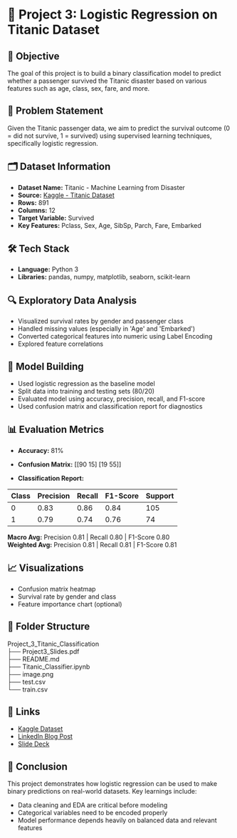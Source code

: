 # 🚢 Project 3: Logistic Regression on Titanic Dataset

## 📌 Objective
The goal of this project is to build a binary classification model to predict whether a passenger survived the Titanic disaster based on various features such as age, class, sex, fare, and more.

## 🧠 Problem Statement
Given the Titanic passenger data, we aim to predict the survival outcome (0 = did not survive, 1 = survived) using supervised learning techniques, specifically logistic regression.

## 🗂️ Dataset Information
- **Dataset Name:** Titanic - Machine Learning from Disaster
- **Source:** [Kaggle - Titanic Dataset](https://www.kaggle.com/competitions/titanic/data)
- **Rows:** 891  
- **Columns:** 12  
- **Target Variable:** Survived  
- **Key Features:** Pclass, Sex, Age, SibSp, Parch, Fare, Embarked

## 🛠️ Tech Stack
- **Language:** Python 3
- **Libraries:** pandas, numpy, matplotlib, seaborn, scikit-learn

## 🔍 Exploratory Data Analysis
- Visualized survival rates by gender and passenger class
- Handled missing values (especially in 'Age' and 'Embarked')
- Converted categorical features into numeric using Label Encoding
- Explored feature correlations

## 🧪 Model Building
- Used logistic regression as the baseline model
- Split data into training and testing sets (80/20)
- Evaluated model using accuracy, precision, recall, and F1-score
- Used confusion matrix and classification report for diagnostics

## 📊 Evaluation Metrics
- **Accuracy:** 81%
- **Confusion Matrix:** [[90 15] [19 55]]


- **Classification Report:**

| Class | Precision | Recall | F1-Score | Support |
|-------|-----------|--------|----------|---------|
| 0     | 0.83      | 0.86   | 0.84     | 105     |
| 1     | 0.79      | 0.74   | 0.76     | 74      |

**Macro Avg:**     Precision 0.81 | Recall 0.80 | F1-Score 0.80  
**Weighted Avg:**  Precision 0.81 | Recall 0.81 | F1-Score 0.81



## 📈 Visualizations
- Confusion matrix heatmap  
- Survival rate by gender and class  
- Feature importance chart (optional)  

## 📁 Folder Structure

Project_3_Titanic_Classification  
├── Project3_Slides.pdf  
├── README.md  
├── Titanic_Classifier.ipynb  
├── image.png  
├── test.csv  
└── train.csv  


## 📎 Links
- [Kaggle Dataset](https://www.kaggle.com/competitions/titanic)
- [LinkedIn Blog Post](https://www.linkedin.com/posts/ridhwan-s_internship-logisticregression-machinelearning-activity-7314919885023690753-YilI?utm_source=share&utm_medium=member_desktop&rcm=ACoAADgcWwYBA84L3SH9WeTjVFF7wNrT2eTPdTw)
- [Slide Deck](https://www.linkedin.com/posts/ridhwan-s_titanic-survival-prediction-using-logistic-activity-7314905809400778752-yy9g?utm_source=share&utm_medium=member_desktop&rcm=ACoAADgcWwYBA84L3SH9WeTjVFF7wNrT2eTPdTw)

## 📌 Conclusion
This project demonstrates how logistic regression can be used to make binary predictions on real-world datasets. Key learnings include:
- Data cleaning and EDA are critical before modeling
- Categorical variables need to be encoded properly
- Model performance depends heavily on balanced data and relevant features

